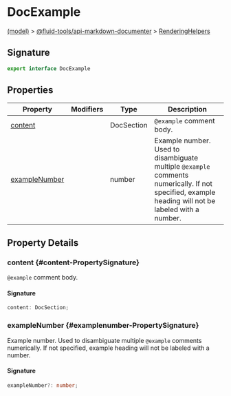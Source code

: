 
# DocExample

[(model)](docs/index) &gt; [@fluid-tools/api-markdown-documenter](docs/api-markdown-documenter) &gt; [RenderingHelpers](docs/api-markdown-documenter/renderinghelpers)

## Signature

```typescript
export interface DocExample 
```

## Properties

|  Property | Modifiers | Type | Description |
|  --- | --- | --- | --- |
|  [content](docs/api-markdown-documenter/renderinghelpers/docexample#content-PropertySignature) |  | DocSection | <code>@example</code> comment body. |
|  [exampleNumber](docs/api-markdown-documenter/renderinghelpers/docexample#examplenumber-PropertySignature) |  | number | Example number. Used to disambiguate multiple <code>@example</code> comments numerically. If not specified, example heading will not be labeled with a number. |

## Property Details

### content {#content-PropertySignature}

`@example` comment body.

#### Signature

```typescript
content: DocSection;
```

### exampleNumber {#examplenumber-PropertySignature}

Example number. Used to disambiguate multiple `@example` comments numerically. If not specified, example heading will not be labeled with a number.

#### Signature

```typescript
exampleNumber?: number;
```
